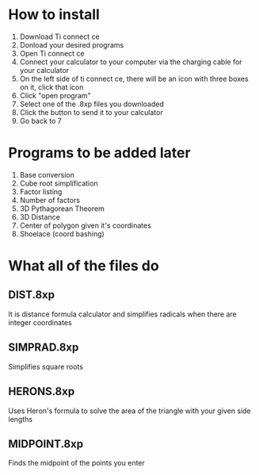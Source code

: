 # How to install
1. Download Ti connect ce
2. Donload your desired programs
3. Open Ti connect ce
4. Connect your calculator to your computer via the charging cable for your calculator
5. On the left side of ti connect ce, there will be an icon with three boxes on it, click that icon
6. Click "open program"
7. Select one of the .8xp files you downloaded
8. Click the button to send it to your calculator
9. Go back to 7

# Programs to be added later
1. Base conversion
2. Cube root simplification
3. Factor listing
4. Number of factors
5. 3D Pythagorean Theorem
6. 3D Distance
7. Center of polygon given it's coordinates
8. Shoelace (coord bashing)

# What all of the files do
## DIST.8xp
It is distance formula calculator and simplifies radicals when there are integer coordinates
## SIMPRAD.8xp
Simplifies square roots
## HERONS.8xp
Uses Heron's formula to solve the area of the triangle with your given side lengths
## MIDPOINT.8xp
Finds the midpoint of the points you enter
